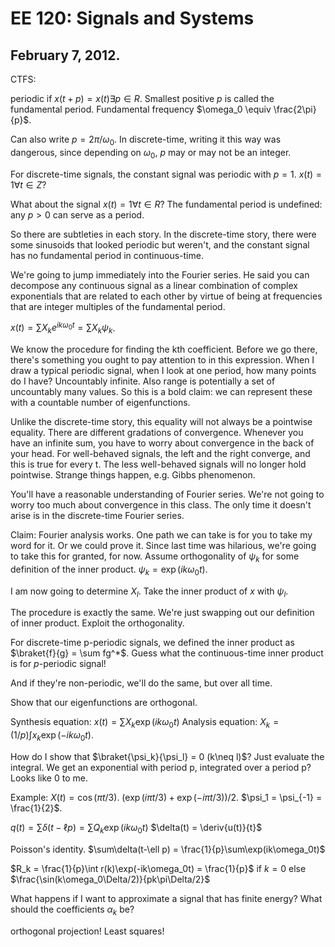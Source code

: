 EE 120: Signals and Systems
===========================
February 7, 2012.
-----------------
CTFS:

periodic if $x(t+p) = x(t) \exists p \in R$. Smallest positive $p$ is
called the fundamental period. Fundamental frequency $\omega_0 \equiv
\frac{2\pi}{p}$.

Can also write $p = 2\pi/\omega_0$. In discrete-time, writing it this way
was dangerous, since depending on $\omega_0$, $p$ may or may not be an
integer.

For discrete-time signals, the constant signal was periodic with $p=1$.
$x(t) = 1 \forall t \in Z$?

What about the signal $x(t) = 1 \forall t \in R$? The fundamental period is
undefined: any $p>0$ can serve as a period.

So there are subtleties in each story. In the discrete-time story, there
were some sinusoids that looked periodic but weren't, and the constant
signal has no fundamental period in continuous-time.

We're going to jump immediately into the Fourier series. He said you can
decompose any continuous signal as a linear combination of complex
exponentials that are related to each other by virtue of being at
frequencies that are integer multiples of the fundamental period.

$x(t) = \sum X_k e^{ik\omega_0t} = \sum X_k\psi_k$.

We know the procedure for finding the kth coefficient. Before we go there,
there's something you ought to pay attention to in this expression. When I
draw a typical periodic signal, when I look at one period, how many points
do I have? Uncountably infinite. Also range is potentially a set of
uncountably many values. So this is a bold claim: we can represent these
with a countable number of eigenfunctions.

Unlike the discrete-time story, this equality will not always be a
pointwise equality. There are different gradations of convergence. Whenever
you have an infinite sum, you have to worry about convergence in the back
of your head. For well-behaved signals, the left and the right converge,
and this is true for every t. The less well-behaved signals will no longer
hold pointwise. Strange things happen, e.g. Gibbs phenomenon.

You'll have a reasonable understanding of Fourier series. We're not going
to worry too much about convergence in this class. The only time it doesn't
arise is in the discrete-time Fourier series.

Claim: Fourier analysis works. One path we can take is for you to take my
word for it. Or we could prove it. Since last time was hilarious, we're
going to take this for granted, for now. Assume orthogonality of $\psi_k$
for some definition of the inner product. $\psi_k = \exp(ik\omega_0 t)$.

I am now going to determine $X_l$. Take the inner product of $x$ with
$\psi_l$.

The procedure is exactly the same. We're just swapping out our definition
of inner product. Exploit the orthogonality.

For discrete-time p-periodic signals, we defined the inner product as
$\braket{f}{g} = \sum fg^*$. Guess what the continuous-time inner product
is for $p$-periodic signal!

And if they're non-periodic, we'll do the same, but over all time.

Show that our eigenfunctions are orthogonal.

Synthesis equation: $x(t) = \sum X_k \exp(ik\omega_0 t)$
Analysis equation:  $X_k = (1/p)\int x_k\exp(-ik\omega_0 t)$.

How do I show that $\braket{\psi_k}{\psi_l} = 0 (k\neq l)$? Just evaluate
the integral. We get an exponential with period p, integrated over a period
p? Looks like 0 to me.

Example: $X(t) = \cos(\pi t/3)$. $(\exp(i\pi t/3) + \exp(-i\pi
t/3))/2$. $\psi_1 = \psi_{-1} = \frac{1}{2}$.

$q(t) = \sum\delta(t-\ell p) = \sum Q_k \exp(ik\omega_0t)$
$\delta(t) = \deriv{u(t)}{t}$

Poisson's identity. $\sum\delta(t-\ell p) = \frac{1}{p}\sum\exp(ik\omega_0t)$

$R_k = \frac{1}{p}\int r(k)\exp(-ik\omega_0t) = \frac{1}{p}$ if $k=0$ else
$\frac{\sin(k\omega_0\Delta/2)}{pk\pi\Delta/2}$

What happens if I want to approximate a signal that has finite energy? What
should the coefficients $\alpha_k$ be?

orthogonal projection! Least squares!
